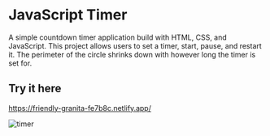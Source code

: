 # JavaScript Timer
A simple countdown timer application build with HTML, CSS, and JavaScript.  This project allows users to set a timer, start, pause, and restart it.  The perimeter of the circle shrinks down with however long the timer is set for.

## Try it here
https://friendly-granita-fe7b8c.netlify.app/

![timer](https://github.com/user-attachments/assets/133971d9-ee07-4ddc-932e-1f4b9596db99)

